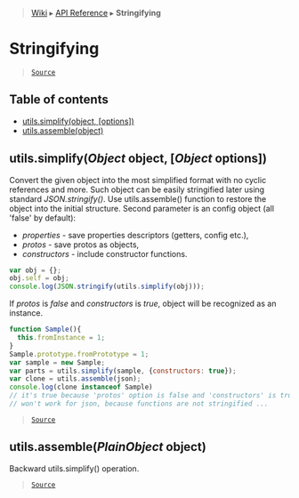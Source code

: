 > [Wiki](Home) ▸ [API Reference](API-Reference) ▸ **Stringifying**

Stringifying
============

> [`Source`](/Neft-io/neft/tree/master/src/utils/stringifying.litcoffee#stringifying)

## Table of contents
  * [utils.simplify(object, [options])](#utilssimplifyobject-object-object-options)
  * [utils.assemble(object)](#utilsassembleplainobject-object)

utils.simplify(*Object* object, [*Object* options])
---------------------------------------------------

Convert the given object into the most simplified format with no cyclic references and more.
Such object can be easily stringified later using standard *JSON.stringify()*.
Use utils.assemble() function to restore the object into the initial structure.
Second parameter is an config object (all 'false' by default):
  - *properties* - save properties descriptors (getters, config etc.),
  - *protos* - save protos as objects,
  - *constructors* - include constructor functions.
```javascript
var obj = {};
obj.self = obj;
console.log(JSON.stringify(utils.simplify(obj)));
```
If *protos* is *false* and *constructors* is *true*,
object will be recognized as an instance.
```javascript
function Sample(){
  this.fromInstance = 1;
}
Sample.prototype.fromPrototype = 1;
var sample = new Sample;
var parts = utils.simplify(sample, {constructors: true});
var clone = utils.assemble(json);
console.log(clone instanceof Sample)
// it's true because 'protos' option is false and 'constructors' is true
// won't work for json, because functions are not stringified ...
```

> [`Source`](/Neft-io/neft/tree/master/src/utils/stringifying.litcoffee#utilssimplifyobject-object-object-options)

utils.assemble(*PlainObject* object)
------------------------------------

Backward utils.simplify() operation.

> [`Source`](/Neft-io/neft/tree/master/src/utils/stringifying.litcoffee#utilsassembleplainobject-object)

